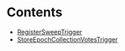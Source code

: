 

# Contents
- [RegisterSweepTrigger](RegisterSweep.sol/contract.RegisterSweepTrigger.md)
- [StoreEpochCollectionVotesTrigger](StoreEpochCollectionVotes.sol/contract.StoreEpochCollectionVotesTrigger.md)

